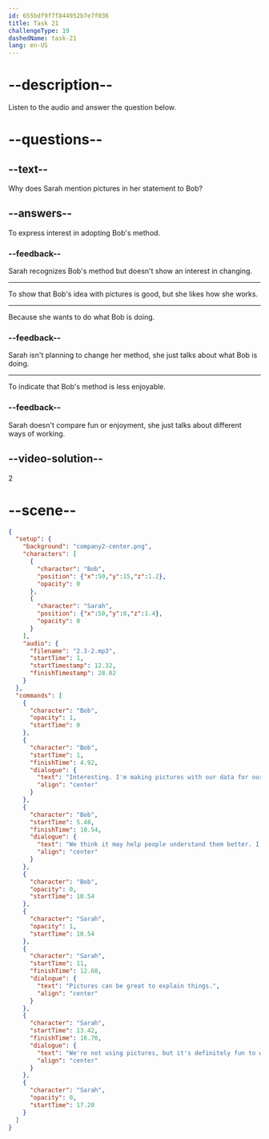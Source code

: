 ```yaml
---
id: 655bdf9f7f844952b7e7f036
title: Task 21
challengeType: 19
dashedName: task-21
lang: en-US
---
```


<!-- (Audio) Bob: Interesting. I'm making pictures with our data for our reports. We think it may help people understand them better. I'm using some tools to help me.
Sarah: Pictures can be great to explain things. We're not using pictures, but it's definitely fun to work with data like this. -->

# --description--

Listen to the audio and answer the question below.

# --questions--

## --text--

Why does Sarah mention pictures in her statement to Bob?

## --answers--

To express interest in adopting Bob's method.

### --feedback--

Sarah recognizes Bob's method but doesn't show an interest in changing.

---

To show that Bob's idea with pictures is good, but she likes how she works.

---

Because she wants to do what Bob is doing.

### --feedback--

Sarah isn't planning to change her method, she just talks about what Bob is doing.

---

To indicate that Bob's method is less enjoyable.

### --feedback--

Sarah doesn't compare fun or enjoyment, she just talks about different ways of working.

## --video-solution--

2

# --scene--

```json
{
  "setup": {
    "background": "company2-center.png",
    "characters": [
      {
        "character": "Bob",
        "position": {"x":50,"y":15,"z":1.2},
        "opacity": 0
      },
      {
        "character": "Sarah",
        "position": {"x":50,"y":0,"z":1.4},
        "opacity": 0
      }
    ],
    "audio": {
      "filename": "2.3-2.mp3",
      "startTime": 1,
      "startTimestamp": 12.32,
      "finishTimestamp": 28.02
    }
  },
  "commands": [
    {
      "character": "Bob",
      "opacity": 1,
      "startTime": 0
    },
    {
      "character": "Bob",
      "startTime": 1,
      "finishTime": 4.92,
      "dialogue": {
        "text": "Interesting. I'm making pictures with our data for our reports.",
        "align": "center"
      }
    },
    {
      "character": "Bob",
      "startTime": 5.48,
      "finishTime": 10.54,
      "dialogue": {
        "text": "We think it may help people understand them better. I'm using some tools to help me.",
        "align": "center"
      }
    },
    {
      "character": "Bob",
      "opacity": 0,
      "startTime": 10.54
    },
    {
      "character": "Sarah",
      "opacity": 1,
      "startTime": 10.54
    },
    {
      "character": "Sarah",
      "startTime": 11,
      "finishTime": 12.68,
      "dialogue": {
        "text": "Pictures can be great to explain things.",
        "align": "center"
      }
    },
    {
      "character": "Sarah",
      "startTime": 13.42,
      "finishTime": 16.70,
      "dialogue": {
        "text": "We're not using pictures, but it's definitely fun to work with data like this.",
        "align": "center"
      }
    },
    {
      "character": "Sarah",
      "opacity": 0,
      "startTime": 17.20
    }
  ]
}
```
